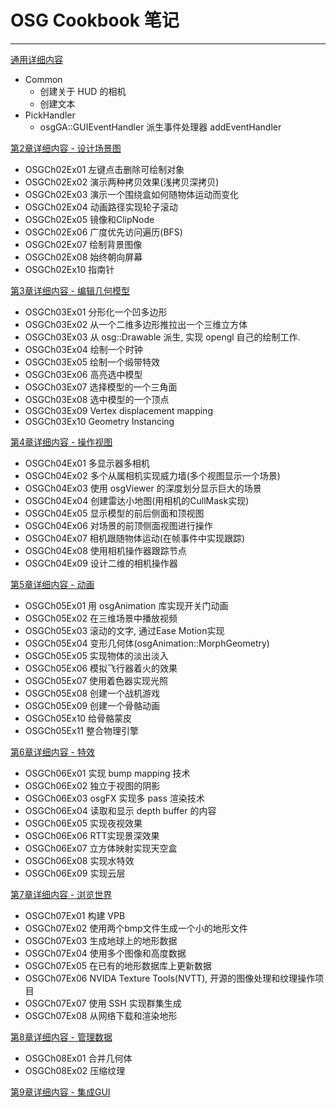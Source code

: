 # OSG Cookbook 笔记
----------------------------------------------------
[通用详细内容](/common/README.md)
* Common
	- 创建关于 HUD 的相机
	- 创建文本
* PickHandler
	- osgGA::GUIEventHandler 派生事件处理器 addEventHandler

[第2章详细内容 - 设计场景图](/OSGCh02/README.md)
* OSGCh02Ex01 左键点击删除可绘制对象
* OSGCh02Ex02 演示两种拷贝效果(浅拷贝深拷贝)
* OSGCh02Ex03 演示一个围绕盒如何随物体运动而变化
* OSGCh02Ex04 动画路径实现轮子滚动
* OSGCh02Ex05 镜像和ClipNode
* OSGCh02Ex06 广度优先访问遍历(BFS)
* OSGCh02Ex07 绘制背景图像
* OSGCh02Ex08 始终朝向屏幕
* OSGCh02Ex10 指南针

[第3章详细内容 - 编辑几何模型](/OSGCh03/README.md)
* OSGCh03Ex01 分形化一个凹多边形
* OSGCh03Ex02 从一个二维多边形推拉出一个三维立方体
* OSGCh03Ex03 从 osg::Drawable 派生, 实现 opengl 自己的绘制工作.
* OSGCh03Ex04 绘制一个时钟
* OSGCh03Ex05 绘制一个缎带特效
* OSGCh03Ex06 高亮选中模型
* OSGCh03Ex07 选择模型的一个三角面
* OSGCh03Ex08 选中模型的一个顶点
* OSGCh03Ex09 Vertex displacement mapping
* OSGCh03Ex10 Geometry Instancing

[第4章详细内容 - 操作视图](/OSGCh04/README.md)
* OSGCh04Ex01 多显示器多相机
* OSGCh04Ex02 多个从属相机实现威力墙(多个视图显示一个场景)
* OSGCh04Ex03 使用 osgViewer 的深度划分显示巨大的场景
* OSGCh04Ex04 创建雷达小地图(用相机的CullMask实现)
* OSGCh04Ex05 显示模型的前后侧面和顶视图
* OSGCh04Ex06 对场景的前顶侧面视图进行操作
* OSGCh04Ex07 相机跟随物体运动(在帧事件中实现跟踪)
* OSGCh04Ex08 使用相机操作器跟踪节点
* OSGCh04Ex09 设计二维的相机操作器

[第5章详细内容 - 动画](/OSGCh05/README.md)
* OSGCh05Ex01 用 osgAnimation 库实现开关门动画
* OSGCh05Ex02 在三维场景中播放视频
* OSGCh05Ex03 滚动的文字, 通过Ease Motion实现
* OSGCh05Ex04 变形几何体(osgAnimation::MorphGeometry)
* OSGCh05Ex05 实现物体的淡出淡入
* OSGCh05Ex06 模拟飞行器着火的效果
* OSGCh05Ex07 使用着色器实现光照
* OSGCh05Ex08 创建一个战机游戏
* OSGCh05Ex09 创建一个骨骼动画
* OSGCh05Ex10 给骨骼蒙皮
* OSGCh05Ex11 整合物理引擎

[第6章详细内容 - 特效](/OSGCh06/README.md)
* OSGCh06Ex01 实现 bump mapping 技术
* OSGCh06Ex02 独立于视图的阴影
* OSGCh06Ex03 osgFX 实现多 pass 渲染技术
* OSGCh06Ex04 读取和显示 depth buffer 的内容
* OSGCh06Ex05 实现夜视效果
* OSGCh06Ex06 RTT实现景深效果
* OSGCh06Ex07 立方体映射实现天空盒
* OSGCh06Ex08 实现水特效
* OSGCh06Ex09 实现云层

[第7章详细内容 - 浏览世界](/OSGCh07/README.md)
* OSGCh07Ex01 构建 VPB
* OSGCh07Ex02 使用两个bmp文件生成一个小的地形文件
* OSGCh07Ex03 生成地球上的地形数据
* OSGCh07Ex04 使用多个图像和高度数据
* OSGCh07Ex05 在已有的地形数据库上更新数据
* OSGCh07Ex06 NVIDA Texture Tools(NVTT), 开源的图像处理和纹理操作项目
* OSGCh07Ex07 使用 SSH 实现群集生成
* OSGCh07Ex08 从网络下载和渲染地形

[第8章详细内容 - 管理数据](/OSGCh08/README.md)
* OSGCh08Ex01 合并几何体
* OSGCh08Ex02 压缩纹理

[第9章详细内容 - 集成GUI](/OSGCh09/README.md)

